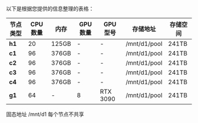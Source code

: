 以下是根据您提供的信息整理的表格：

| **节点类型** | **CPU 数量** | **内存**       | **GPU 数量** | **GPU 型号** | **存储地址**   | **存储空间** |
|--------------|--------------|----------------|--------------|--------------|----------------|--------------|
| **h1**       | 20           | 125GB          | -            | -            | /mnt/d1/pool   | 241TB        |
| **c1**       | 96           | 376GB          | -            | -            | /mnt/d1/pool   | 241TB        |
| **c2**       | 96           | 376GB          | -            | -            | /mnt/d1/pool   | 241TB        |
| **c3**       | 96           | 376GB          | -            | -            | /mnt/d1/pool   | 241TB        |
| **c4**       | 96           | 376GB          | -            | -            | /mnt/d1/pool   | 241TB        |
| **g1**       | 64           | -              | 8            | RTX 3090     | /mnt/d1/pool   | 241TB        |

固态地址 /mnt/d1 每个节点不共享
